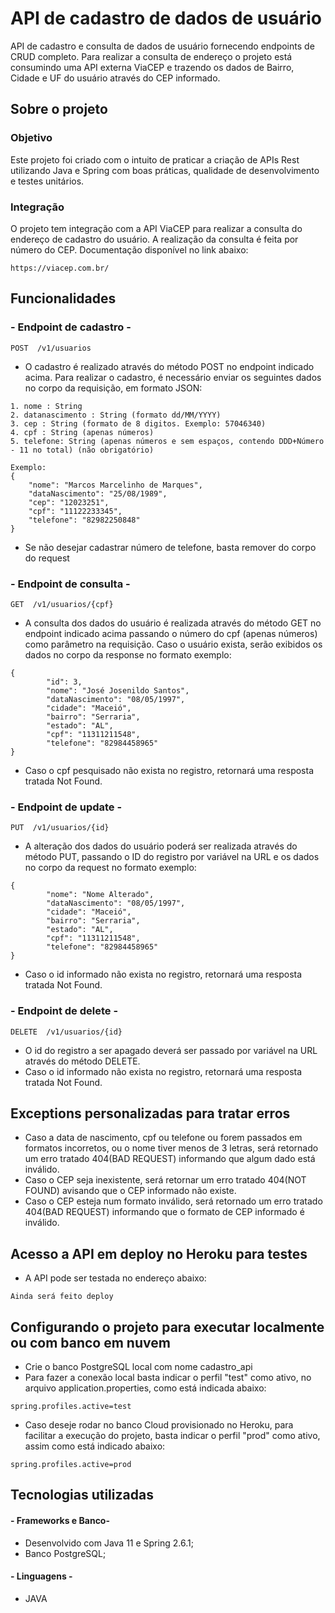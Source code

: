 # API de cadastro de dados de usuário
API de cadastro e consulta de dados de usuário fornecendo endpoints de CRUD completo. Para realizar a consulta de endereço o projeto está consumindo uma API externa ViaCEP e trazendo os dados de Bairro, Cidade e UF do usuário através do CEP informado.

## Sobre o projeto

### Objetivo
Este projeto foi criado com o intuito de praticar a criação de APIs Rest utilizando Java e Spring com boas práticas, qualidade de desenvolvimento e testes unitários.

### Integração
O projeto tem integração com a API ViaCEP para realizar a consulta do endereço de cadastro do usuário. A realização da consulta é feita por número do CEP. Documentação disponível no link abaixo:
```
https://viacep.com.br/
```
## Funcionalidades
### - Endpoint de cadastro -
```
POST  /v1/usuarios
```
* O cadastro é realizado através do método POST no endpoint indicado acima. Para realizar o cadastro, é necessário enviar os seguintes dados no corpo da requisição, em formato JSON:
```
1. nome : String
2. datanascimento : String (formato dd/MM/YYYY)
3. cep : String (formato de 8 digitos. Exemplo: 57046340)
4. cpf : String (apenas números)
5. telefone: String (apenas números e sem espaços, contendo DDD+Número - 11 no total) (não obrigatório)

Exemplo:
{
    "nome": "Marcos Marcelinho de Marques",
    "dataNascimento": "25/08/1989",
    "cep": "12023251",
    "cpf": "11122233345",
    "telefone": "82982250848"
}
```
* Se não desejar cadastrar número de telefone, basta remover do corpo do request

### - Endpoint de consulta - 
```
GET  /v1/usuarios/{cpf}
```
* A consulta dos dados do usuário é realizada através do método GET no endpoint indicado acima passando o número do cpf (apenas números) como parâmetro na requisição. Caso o usuário exista, serão exibidos os dados no corpo da response no formato exemplo:
```
{
        "id": 3,
        "nome": "José Josenildo Santos",
        "dataNascimento": "08/05/1997",
        "cidade": "Maceió",
        "bairro": "Serraria",
        "estado": "AL",
        "cpf": "11311211548",
        "telefone": "82984458965"
}
```
* Caso o cpf pesquisado não exista no registro, retornará uma resposta tratada Not Found.

### - Endpoint de update -
```
PUT  /v1/usuarios/{id}
```
* A alteração dos dados do usuário poderá ser realizada através do método PUT, passando o ID do registro por variável na URL e os dados no corpo da request no formato exemplo:
```
{
        "nome": "Nome Alterado",
        "dataNascimento": "08/05/1997",
        "cidade": "Maceió",
        "bairro": "Serraria",
        "estado": "AL",
        "cpf": "11311211548",
        "telefone": "82984458965"
}
```
* Caso o id informado não exista no registro, retornará uma resposta tratada Not Found.

### - Endpoint de delete -
```
DELETE  /v1/usuarios/{id}
```
* O id do registro a ser apagado deverá ser passado por variável na URL através do método DELETE.
* Caso o id informado não exista no registro, retornará uma resposta tratada Not Found.

## Exceptions personalizadas para tratar erros

* Caso a data de nascimento, cpf ou telefone ou forem passados em formatos incorretos, ou o nome tiver menos de 3 letras, será retornado um erro tratado 404(BAD REQUEST) informando que algum dado está inválido.
* Caso o CEP seja inexistente, será retornar um erro tratado 404(NOT FOUND) avisando que o CEP informado não existe.
* Caso o CEP esteja num formato inválido, será retornado um erro tratado 404(BAD REQUEST) informando que o formato de CEP informado é inválido.
## Acesso a API em deploy no Heroku para testes
* A API pode ser testada no endereço abaixo:
```
Ainda será feito deploy
```

## Configurando o projeto para executar localmente ou com banco em nuvem
* Crie o banco PostgreSQL local com nome cadastro_api
* Para fazer a conexão local basta indicar o perfil "test" como ativo, no arquivo application.properties, como está indicada abaixo:
```
spring.profiles.active=test
```
* Caso deseje rodar no banco Cloud provisionado no Heroku, para facilitar a execução do projeto, basta indicar o perfil "prod" como ativo, assim como está indicado abaixo:
```
spring.profiles.active=prod
```
## Tecnologias utilizadas
#### - Frameworks e Banco- 
* Desenvolvido com Java 11 e Spring 2.6.1;
* Banco PostgreSQL;

#### - Linguagens - 
* JAVA


